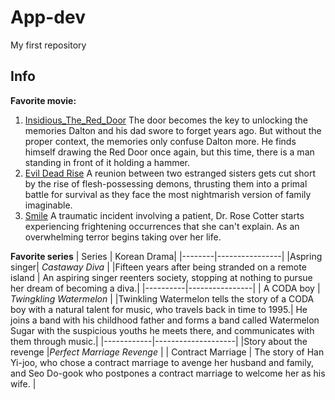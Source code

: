 # App-dev
My first repository
## Info
**Favorite movie:**
1. [Insidious_The_Red_Door](https://www.imdb.com/title/tt13405778/)
  The door becomes the key to unlocking the memories Dalton and his dad swore to forget years ago. But without the proper context, the memories only confuse Dalton more. He finds himself drawing the Red Door once again, but this time, there is a man standing in front of it holding a hammer.
2. [Evil Dead Rise](https://www.imdb.com/title/tt13345606/)
   A reunion between two estranged sisters gets cut short by the rise of flesh-possessing demons, thrusting them into a primal battle for survival as they face the most nightmarish version of family imaginable.
3. [Smile](https://www.imdb.com/title/tt15474916/)
    A traumatic incident involving a patient, Dr. Rose Cotter starts experiencing frightening occurrences that she can't explain. As an overwhelming terror begins taking over her life.

**Favorite series**
| Series | Korean Drama|
|--------|----------------|
|Aspring singer| *Castaway Diva* |
|Fifteen years after being stranded on a remote island | An aspiring singer reenters society, stopping at nothing to pursue her dream of becoming a diva.|
|----------|----------------|
| A CODA boy | *Twingkling Watermelon* |
|Twinkling Watermelon tells the story of a CODA boy with a natural talent for music, who travels back in time to 1995.| He joins a band with his childhood father and forms a band called Watermelon Sugar with the suspicious youths he meets there, and communicates with them through music.|
|------------|--------------------|
|Story about the revenge |*Perfect Marriage Revenge* |
| Contract Marriage | The story of Han Yi-joo, who chose a contract marriage to avenge her husband and family, and Seo Do-gook who postpones a contract marriage to welcome her as his wife. |


